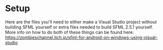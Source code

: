 # Setup
Here are the files you'll need to either make a Visual Studio project without building SFML yourself or extra files needed to build SFML 2.5.1 yourself.
More info on how to do both of these things can be found here: https://zombieschannel.itch.io/sfml-for-android-on-windows-using-visual-studio
